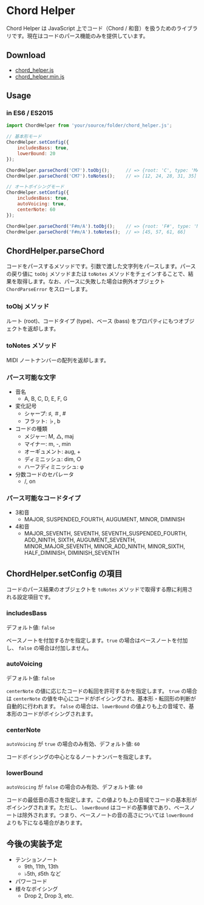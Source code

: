 # Chord Helper

Chord Helper は JavaScript 上でコード（Chord / 和音）を扱うためのライブラリです。現在はコードのパース機能のみを提供しています。


## Download

- [chord_helper.js](http://diatonic.codes/lib/chord_helper.js)
- [chord_helper.min.js](http://diatonic.codes/lib/chord_helper.min.js)


## Usage

### in ES6 / ES2015

```javascript
import ChordHelper from 'your/source/folder/chord_helper.js';

// 基本形モード
ChordHelper.setConfig({
    includesBass: true,
    lowerBound: 20
});

ChordHelper.parseChord('CM7').toObj();      // => {root: 'C', type: 'MAJOR_SEVENTH', bass: 'C'}
ChordHelper.parseChord('CM7').toNotes();    // => [12, 24, 28, 31, 35]

// オートボイシングモード
ChordHelper.setConfig({
    includesBass: true,
    autoVoicing: true,
    centerNote: 60
});

ChordHelper.parseChord('F#m/A').toObj();    // => {root: 'F#', type: 'MINOR', bass: 'A'}
ChordHelper.parseChord('F#m/A').toNotes();  // => [45, 57, 61, 66]
```


## ChordHelper.parseChord

コードをパースするメソッドです。引数で渡した文字列をパースします。パースの戻り値に `toObj` メソッドまたは `toNotes` メソッドをチェインすることで、結果を取得します。なお、パースに失敗した場合は例外オブジェクト `ChordParseError` をスローします。

### toObj メソッド

ルート (root)、コードタイプ (type)、ベース (bass) をプロパティにもつオブジェクトを返却します。

### toNotes メソッド

MIDI ノートナンバーの配列を返却します。

### パース可能な文字

- 音名
    - A, B, C, D, E, F, G
- 変化記号
    - シャープ: ♯, ＃, #
    - フラット: ♭, b
- コードの種類
    - メジャー: M, △, maj
    - マイナー: m, -, min
    - オーギュメント: aug, +
    - ディミニッシュ: dim, ○
    - ハーフディミニッシュ: φ
- 分数コードのセパレータ
    - /, on

### パース可能なコードタイプ

- 3和音
    - MAJOR, SUSPENDED_FOURTH, AUGUMENT, MINOR, DIMINISH
- 4和音
    - MAJOR_SEVENTH, SEVENTH, SEVENTH_SUSPENDED_FOURTH, ADD_NINTH, SIXTH, AUGUMENT_SEVENTH, MINOR_MAJOR_SEVENTH, MINOR_ADD_NINTH, MINOR_SIXTH, HALF_DIMINISH, DIMINISH_SEVENTH


## ChordHelper.setConfig の項目

コードのパース結果のオブジェクトを `toNotes` メソッドで取得する際に利用される設定項目です。

### includesBass

デフォルト値: `false`

ベースノートを付加するかを指定します。`true` の場合はベースノートを付加し、 `false` の場合は付加しません。

### autoVoicing

デフォルト値: `false`

`centerNote` の値に応じたコードの転回を許可するかを指定します。 `true` の場合は `centerNote` の値を中心にコードがボイシングされ、基本形・転回形の判断が自動的に行われます。 `false` の場合は、`lowerBound` の値よりも上の音域で、基本形のコードがボイシングされます。

### centerNote

`autoVoicing` が `true` の場合のみ有効、デフォルト値: `60`

コードボイシングの中心となるノートナンバーを指定します。

### lowerBound

`autoVoicing` が `false` の場合のみ有効、デフォルト値: `60`

コードの最低音の高さを指定します。この値よりも上の音域でコードの基本形がボイシングされます。ただし、 `lowerBound` はコードの基準値であり、ベースノートは除外されます。つまり、ベースノートの音の高さについては `lowerBound` よりも下になる場合があります。


## 今後の実装予定

- テンションノート
    - 9th, 11th, 13th
    - ♭5th, ♯5th など
- パワーコード
- 様々なボイシング
    - Drop 2, Drop 3, etc.
